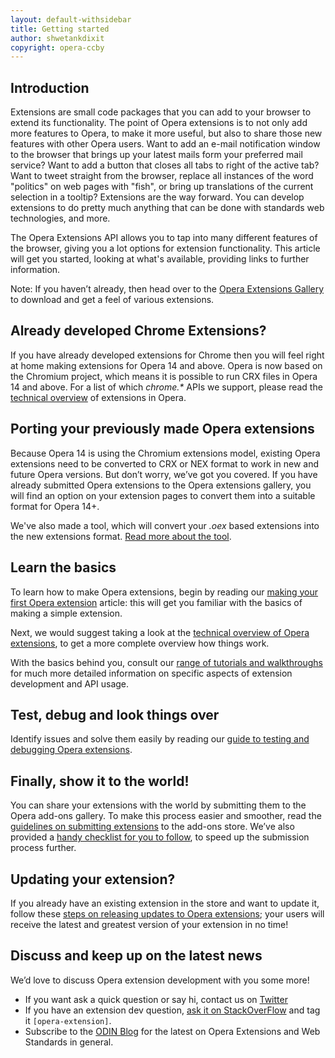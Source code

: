 ```yaml
---
layout: default-withsidebar
title: Getting started
author: shwetankdixit
copyright: opera-ccby
---
```


## Introduction

Extensions are small code packages that you can add to your browser to extend its functionality. The point of Opera extensions is to not only add more features to Opera, to make it more useful, but also to share those new features with other Opera users. Want to add an e-mail notification window to the browser that brings up your latest mails form your preferred mail service? Want to add a button that closes all tabs to right of the active tab? Want to tweet straight from the browser, replace all instances of the word "politics" on web pages with "fish", or bring up translations of the current selection in a tooltip? Extensions are the way forward. You can develop extensions to do pretty much anything that can be done with standards web technologies, and more.

The Opera Extensions API allows you to tap into many different features of the browser, giving you a lot options for extension functionality. This article will get you started, looking at what's available, providing links to further information.

Note: If you haven’t already, then head over to the [Opera Extensions Gallery](https://addons.opera.com/addons/extensions/) to download and get a feel of various extensions.

## Already developed Chrome Extensions?
If you have already developed extensions for Chrome then you will feel right at home making extensions for Opera 14 and above. Opera is now based on the Chromium project, which means it is possible to run CRX files in Opera 14 and above. For a list of which *chrome.\** APIs we support, please read the [technical overview](tut_architecture_overview.html) of extensions in Opera.

## Porting your previously made Opera extensions
Because Opera 14 is using the Chromium extensions model, existing Opera extensions need to be converted to CRX or NEX format to work in new and future Opera versions. But don’t worry, we’ve got you covered. If you have already submitted Opera extensions to the Opera extensions gallery, you will find an option on your extension pages to convert them into a suitable format for Opera 14+. 

We've also made a tool, which will convert your *.oex* based extensions into the new extensions format. [Read more about the tool](tut_conversion.html). 

## Learn the basics
To learn how to make Opera extensions, begin by reading our [making your first Opera extension](tut_basics.html) article: this will get you familiar with the basics of making a simple extension.

Next, we would suggest taking a look at the [technical overview of Opera extensions](tut_architecture_overview.html), to get a more complete overview how things work.

With the basics behind you, consult our [range of tutorials and walkthroughs](http://sample.com/index.html) for much more detailed information on specific aspects of extension development and API usage. 

## Test, debug and look things over
Identify issues and solve them easily by reading our [guide to testing and debugging Opera extensions](tut_testing.html). 

## Finally, show it to the world!
You can share your extensions with the world by submitting them to the Opera add-ons gallery. To make this process easier and smoother, read the [guidelines on submitting extensions](tut_publishing_guidelines.html) to the add-ons store. We’ve also provided a [handy checklist for you to follow](http://sample.com/index.html), to speed up the submission process further. 

## Updating your extension?
If you already have an existing extension in the store and want to update it, follow these [steps on releasing updates to Opera extensions](tut_publishing_new_version.html); your users will receive the latest and greatest version of your extension in no time! 

## Discuss and keep up on the latest news
We’d love to discuss Opera extension development with you some more! 

* If you want ask a quick question or say hi, contact us on [Twitter](https://twitter.com/odevrel/)
* If you have an extension dev question, [ask it on StackOverFlow](http://stackoverflow.com/questions/tagged/opera-extension) and tag it `[opera-extension]`.
* Subscribe to the [ODIN Blog](http://my.opera.com/odin/blog/) for the latest on Opera Extensions and Web Standards in general.